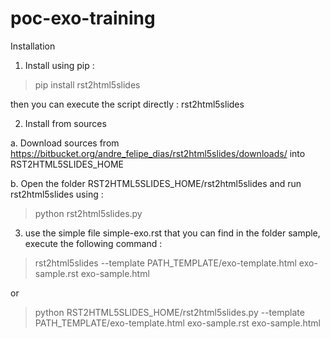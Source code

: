 # poc-exo-training
Installation 
1. Install using pip :
 > pip install rst2html5slides 
 
then you can execute the script directly : rst2html5slides

2. Install from sources

a. Download sources from https://bitbucket.org/andre_felipe_dias/rst2html5slides/downloads/ into RST2HTML5SLIDES_HOME

b. Open the folder RST2HTML5SLIDES_HOME/rst2html5slides and run rst2html5slides using :
> python rst2html5slides.py

3. use the simple file simple-exo.rst that you can find in the folder sample, execute the following command :
> rst2html5slides --template PATH_TEMPLATE/exo-template.html exo-sample.rst exo-sample.html

or

> python RST2HTML5SLIDES_HOME/rst2html5slides.py --template PATH_TEMPLATE/exo-template.html exo-sample.rst exo-sample.html
